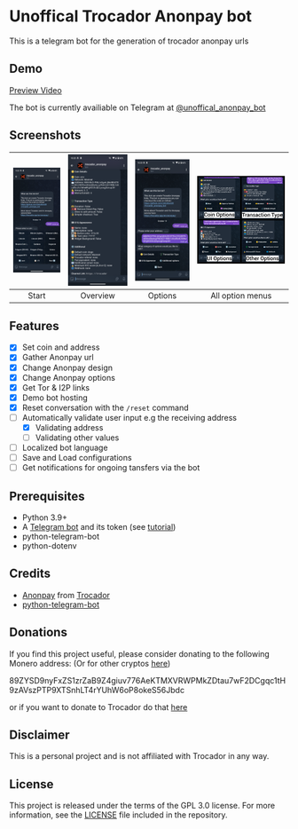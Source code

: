 # Unoffical Trocador Anonpay bot

This is a telegram bot for the generation of trocador anonpay urls

## Demo

[Preview Video](https://streamable.com/yydnm1)

The bot is currently availiable on Telegram at [@unoffical_anonpay_bot](https://t.me/unoffical_anonpay_bot)

## Screenshots

| <img src="images/start.png" width="200"/> | <img src="images/info.png" width="200"/> | <img src="images/options.png" width="200"/> | <img src="images/all_other_options.png" width="400"/> |
| :-----------------------------------------: | :----------------------------------------: | :---------------------------------------: | :----------------------------------------------------: |
|                   Start                   |                 Overview                 |                 Options                 |                   All option menus                   |

## Features

* [X] Set coin and address
* [X] Gather Anonpay url
* [X] Change Anonpay design
* [X] Change Anonpay options
* [X] Get Tor & I2P links
* [X] Demo bot hosting
* [X] Reset conversation with the `/reset` command
* [ ] Automatically validate user input e.g the receiving address
    * [X] Validating address
    * [ ] Validating other values
* [ ] Localized bot language
* [ ] Save and Load configurations
* [ ] Get notifications for ongoing tansfers via the bot

## Prerequisites

- Python 3.9+
- A [Telegram bot](https://core.telegram.org/bots#6-botfather) and its token (see [tutorial](https://core.telegram.org/bots/tutorial#obtain-your-bot-token))
- python-telegram-bot
- python-dotenv

## Credits

- [Anonpay](https://trocador.app/en/anonpay/) from [Trocador](https://trocador.app/en/)
- [python-telegram-bot](https://python-telegram-bot.org)

## Donations

If you find this project useful, please consider donating to the following Monero address: (Or for other cryptos [here](https://trocador.app/anonpay/?ticker_to=xmr&network_to=Mainnet&address=89ZYSD9nyFxZS1zrZaB9Z4giuv776AeKTMXVRWPMkZDtau7wF2DCgqc1tH9zAVszPTP9XTSnhLT4rYUhW6oP8okeS56Jbdc&donation=True&simple_mode=True&name=Unkn8wn69))

89ZYSD9nyFxZS1zrZaB9Z4giuv776AeKTMXVRWPMkZDtau7wF2DCgqc1tH9zAVszPTP9XTSnhLT4rYUhW6oP8okeS56Jbdc

or if you want to donate to Trocador do that [here](https://trocador.app/en/about/)

## Disclaimer

This is a personal project and is not affiliated with Trocador in any way.

## License

This project is released under the terms of the GPL 3.0 license. For more information, see the [LICENSE](LICENSE) file included in the repository.
